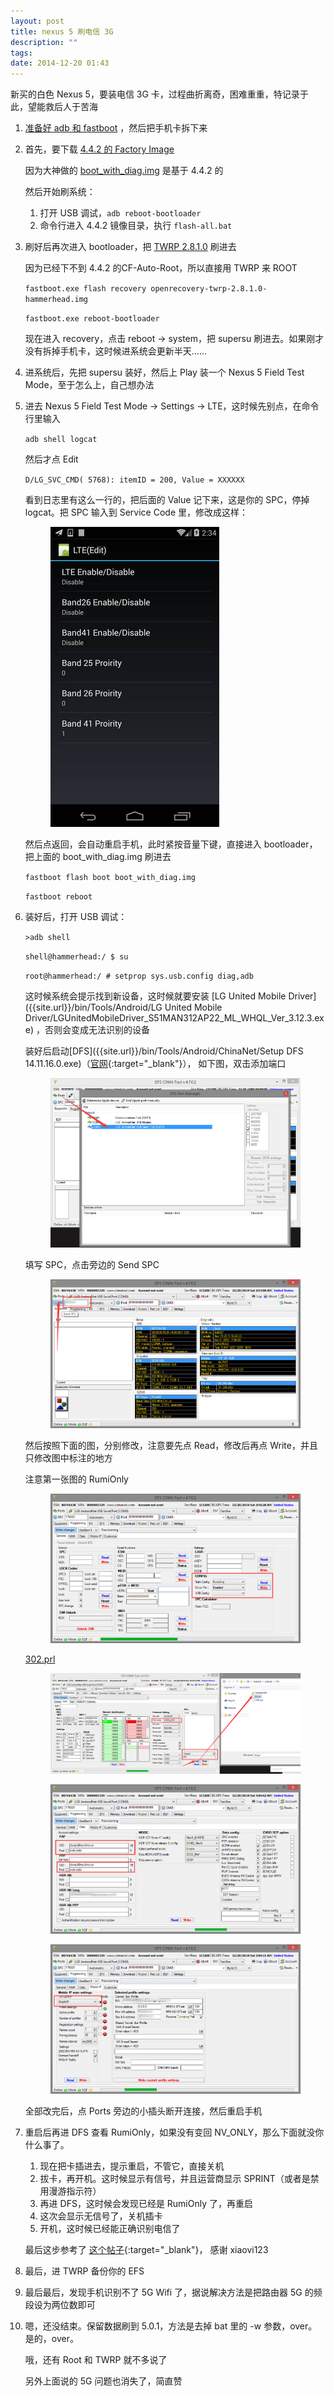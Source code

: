 ```yaml
---
layout: post
title: nexus 5 刷电信 3G
description: ""
tags:
date: 2014-12-20 01:43
---
```


新买的白色 Nexus 5，要装电信 3G 卡，过程曲折离奇，困难重重，特记录于此，望能救后人于苦海

1. <a href="{{site.url}}/bin/Tools/Android/adb-fastboot-win.7z" class="btn btn-success">准备好 adb 和 fastboot</a>
    ，然后把手机卡拆下来

2. 首先，要下载 <a href="https://developers.google.com/android/nexus/images" class="btn btn-success" target="_blank">4.4.2 的 Factory Image</a>

    因为大神做的
    <a href="{{site.url}}/bin/Tools/Android/ChinaNet/boot_with_diag.img" class="btn btn-success">boot_with_diag.img</a>
    是基于 4.4.2 的

    然后开始刷系统：

   1. 打开 USB 调试，```adb reboot-bootloader```
   2. 命令行进入 4.4.2 镜像目录，执行 ```flash-all.bat```

3. 刷好后再次进入 bootloader，把
    <a href="{{site.url}}/bin/Tools/Android/openrecovery-twrp-2.8.1.0-hammerhead.img" class="btn btn-success">TWRP 2.8.1.0</a>
    刷进去

    因为已经下不到 4.4.2 的CF-Auto-Root，所以直接用 TWRP 来 ROOT

    ```fastboot.exe flash recovery openrecovery-twrp-2.8.1.0-hammerhead.img```

    ```fastboot.exe reboot-bootloader```

    现在进入 recovery，点击 reboot -> system，把 supersu 刷进去。如果刚才没有拆掉手机卡，这时候进系统会更新半天……

4. 进系统后，先把 supersu 装好，然后上 Play 装一个 Nexus 5 Field Test Mode，至于怎么上，自己想办法

5. 进去 Nexus 5 Field Test Mode -> Settings -> LTE，这时候先别点，在命令行里输入

    ```adb shell logcat```

    然后才点 Edit

    ```D/LG_SVC_CMD( 5768): itemID = 200, Value = XXXXXX```

    看到日志里有这么一行的，把后面的 Value 记下来，这是你的 SPC，停掉 logcat。把 SPC 输入到 Service Code 里，修改成这样：

    <figure><a href="/images/posts/nexus-5-china-net/Field-Test-Mode.jpg" target="_blank"><img src="/images/posts/nexus-5-china-net/Field-Test-Mode.jpg" alt=""></a></figure>

    然后点返回，会自动重启手机，此时紧按音量下键，直接进入 bootloader，把上面的 boot_with_diag.img 刷进去

    ```fastboot flash boot boot_with_diag.img```

    ```fastboot reboot```

6. 装好后，打开 USB 调试：

    ```>adb shell```

    ```shell@hammerhead:/ $ su```

    ```root@hammerhead:/ # setprop sys.usb.config diag,adb```

    这时候系统会提示找到新设备，这时候就要安装
    [LG United Mobile Driver]({{site.url}}/bin/Tools/Android/LG United Mobile Driver/LGUnitedMobileDriver_S51MAN312AP22_ML_WHQL_Ver_3.12.3.exe)
    ，否则会变成无法识别的设备

    装好后启动[DFS]({{site.url}}/bin/Tools/Android/ChinaNet/Setup DFS 14.11.16.0.exe)（[官网](http://cdmatool.com/download){:target="_blank"}），
    如下图，双击添加端口

    <figure><a href="/images/posts/nexus-5-china-net/DFS-add-port.png" target="_blank"><img src="/images/posts/nexus-5-china-net/DFS-add-port.png" alt=""></a></figure>

    填写 SPC，点击旁边的 Send SPC

    <figure><a href="/images/posts/nexus-5-china-net/DFS-send-SPC.png" target="_blank"><img src="/images/posts/nexus-5-china-net/DFS-send-SPC.png" alt=""></a></figure>

    然后按照下面的图，分别修改，注意要先点 Read，修改后再点 Write，并且只修改图中标注的地方

    注意第一张图的 RumiOnly

    <figure><a href="/images/posts/nexus-5-china-net/DFS-PROG-GEN.png" target="_blank"><img src="/images/posts/nexus-5-china-net/DFS-PROG-GEN.png" alt=""></a></figure>

    [302.prl]({{site.url}}/bin/Tools/Android/ChinaNet/302.prl)

    <figure><a href="/images/posts/nexus-5-china-net/DFS-PROG-NAM.png" target="_blank"><img src="/images/posts/nexus-5-china-net/DFS-PROG-NAM.png" alt=""></a></figure>

    <figure><a href="/images/posts/nexus-5-china-net/DFS-PROG-DATA.png" target="_blank"><img src="/images/posts/nexus-5-china-net/DFS-PROG-DATA.png" alt=""></a></figure>

    <figure><a href="/images/posts/nexus-5-china-net/DFS-PROG-MBIP.png" target="_blank"><img src="/images/posts/nexus-5-china-net/DFS-PROG-MBIP.png" alt=""></a></figure>

    全部改完后，点 Ports 旁边的小插头断开连接，然后重启手机

7. 重启后再进 DFS 查看 RumiOnly，如果没有变回 NV_ONLY，那么下面就没你什么事了。

    1. 现在把卡插进去，提示重启，不管它，直接关机
    2. 拔卡，再开机。这时候显示有信号，并且运营商显示 SPRINT（或者是禁用漫游指示符）
    3. 再进 DFS，这时候会发现已经是 RumiOnly 了，再重启
    4. 这次会显示无信号了，关机插卡
    5. 开机，这时候已经能正确识别电信了

    最后这步参考了
    [这个帖子](http://bbs.gfan.com/android-7137082-1-1.html){:target="_blank"}，
    感谢 xiaovi123

8. 最后，进 TWRP 备份你的 EFS

9. 最后最后，发现手机识别不了 5G Wifi 了，据说解决方法是把路由器 5G 的频段设为两位数即可

10. 嗯，还没结束。保留数据刷到 5.0.1，方法是去掉 bat 里的 -w 参数，over。是的，over。

    哦，还有 Root 和 TWRP 就不多说了

    另外上面说的 5G 问题也消失了，简直赞
